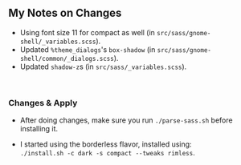 ## My Notes on Changes

- Using font size 11 for compact as well (in `src/sass/gnome-shell/_variables.scss`).
- Updated `%theme_dialogs`'s `box-shadow` (in `src/sass/gnome-shell/common/_dialogs.scss`).
- Updated `shadow-z`s (in `src/sass/_variables.scss`).

<br/>

### Changes & Apply

- After doing changes, make sure you run `./parse-sass.sh` before installing it.<br/>

- I started using the borderless flavor, installed using:<br/>
  `./install.sh -c dark -s compact --tweaks rimless`.

